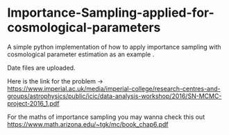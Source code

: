 # Importance-Sampling-applied-for-cosmological-parameters

A simple python implementation of how to apply importance sampling with cosmological parameter estimation as an example .

Date files are uploaded.

Here is the link for the problem -> https://www.imperial.ac.uk/media/imperial-college/research-centres-and-groups/astrophysics/public/icic/data-analysis-workshop/2016/SN-MCMC-project-2016_1.pdf

For the maths of importance sampling you may wanna check this out https://www.math.arizona.edu/~tgk/mc/book_chap6.pdf 
 
